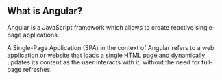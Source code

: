 ## What is Angular?
Angular is a JavaScript framework which allows to create reactive single-page applications.

A Single-Page Application (SPA) in the context of Angular refers to a web application or website that loads a single HTML page and dynamically updates its content as the user interacts with it, without the need for full-page refreshes.